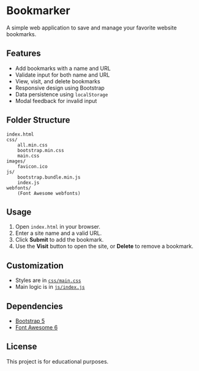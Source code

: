 # Bookmarker

A simple web application to save and manage your favorite website bookmarks.

## Features

- Add bookmarks with a name and URL
- Validate input for both name and URL
- View, visit, and delete bookmarks
- Responsive design using Bootstrap
- Data persistence using `localStorage`
- Modal feedback for invalid input

## Folder Structure

```
index.html
css/
    all.min.css
    bootstrap.min.css
    main.css
images/
    favicon.ico
js/
    bootstrap.bundle.min.js
    index.js
webfonts/
    (Font Awesome webfonts)
```

## Usage

1. Open `index.html` in your browser.
2. Enter a site name and a valid URL.
3. Click **Submit** to add the bookmark.
4. Use the **Visit** button to open the site, or **Delete** to remove a bookmark.

## Customization

- Styles are in [`css/main.css`](css/main.css)
- Main logic is in [`js/index.js`](js/index.js)

## Dependencies

- [Bootstrap 5](https://getbootstrap.com/)
- [Font Awesome 6](https://fontawesome.com/)

## License

This project is for educational purposes.